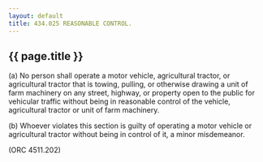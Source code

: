 ```yaml
---
layout: default 
title: 434.025 REASONABLE CONTROL.
---
```


{{ page.title }}
----------------

​(a) No person shall operate a motor vehicle, agricultural tractor, or
agricultural tractor that is towing, pulling, or otherwise drawing a
unit of farm machinery on any street, highway, or property open to the
public for vehicular traffic without being in reasonable control of the
vehicle, agricultural tractor or unit of farm machinery.

​(b) Whoever violates this section is guilty of operating a motor
vehicle or agricultural tractor without being in control of it, a minor
misdemeanor.

(ORC 4511.202)
